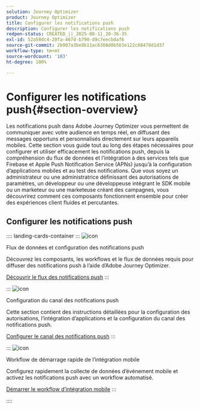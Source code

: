 ```yaml
---
solution: Journey Optimizer
product: Journey Optimizer
title: Configurer les notifications push
description: Configurer les notifications push
redpen-status: CREATED_||_2025-08-11_20-36-35
exl-id: 52a58dc4-20fa-467d-b790-d9c7eecbdaf6
source-git-commit: 2b907a3be8b11ac6308d0b563e122c88478d1d37
workflow-type: tm+mt
source-wordcount: '183'
ht-degree: 100%

---
```


# Configurer les notifications push{#section-overview}

Les notifications push dans Adobe Journey Optimizer vous permettent de communiquer avec votre audience en temps réel, en diffusant des messages opportuns et personnalisés directement sur leurs appareils mobiles. Cette section vous guide tout au long des étapes nécessaires pour configurer et utiliser efficacement les notifications push, depuis la compréhension du flux de données et l’intégration à des services tels que Firebase et Apple Push Notification Service (APNs) jusqu’à la configuration d’applications mobiles et au test des notifications. Que vous soyez un administrateur ou une administratrice définissant des autorisations de paramètres, un développeur ou une développeuse intégrant le SDK mobile ou un marketeur ou une marketeuse créant des campagnes, vous découvrirez comment ces composants fonctionnent ensemble pour créer des expériences client fluides et percutantes.

## Configurer les notifications push

:::: landing-cards-container
:::
![icon](https://cdn.experienceleague.adobe.com/icons/puzzle-piece.svg?lang=fr)

Flux de données et configuration des notifications push

Découvrez les composants, les workflows et le flux de données requis pour diffuser des notifications push à l’aide d’Adobe Journey Optimizer.

[Découvrir le flux des notifications push](../using/push/push-gs.md)
:::

:::
![icon](https://cdn.experienceleague.adobe.com/icons/gear.svg?lang=fr)

Configuration du canal des notifications push

Cette section contient des instructions détaillées pour la configuration des autorisations, l’intégration d’applications et la configuration du canal des notifications push.

[Configurer le canal des notifications push](../using/push/push-configuration.md)
:::

:::
![icon](https://cdn.experienceleague.adobe.com/icons/circle-play.svg?lang=fr)

Workflow de démarrage rapide de l’intégration mobile

Configurez rapidement la collecte de données d’événement mobile et activez les notifications push avec un workflow automatisé.

[Démarrer le workflow d’intégration mobile](../using/push/mobile-onboarding-wf.md)
:::

::::
